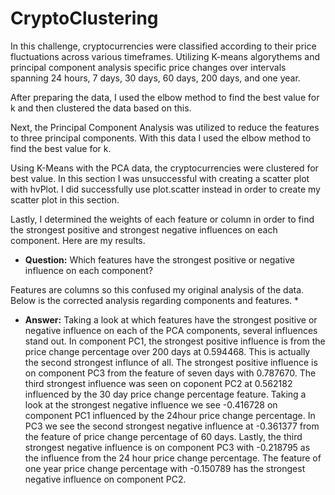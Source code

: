 # CryptoClustering
In this challenge, cryptocurrencies were classified according to their price fluctuations across various timeframes. Utilizing K-means algorythems and principal component analysis specific price changes over intervals spanning 24 hours, 7 days, 30 days, 60 days, 200 days, and one year. 

After preparing the data, I used the elbow method to find the best value for k and then clustered the data based on this. 

Next, the Principal Component Analysis was utilized to reduce the features to three principal components. With this data I used the elbow method to find the best value for k.

Using K-Means with the PCA data, the cryptocurrencies were clustered for best value. In this section I was unsuccessful with creating a scatter plot with hvPlot. I did successfully use plot.scatter instead in order to create my scatter plot in this section. 

Lastly, I determined the weights of each feature or column in order to find the strongest positive and strongest negative influences on each component. Here are my results.

* **Question:** Which features have the strongest positive or negative influence on each component? 

Features are columns so this confused my original analysis of the data. Below is the corrected analysis regarding components and features.
*  
* **Answer:** Taking a look at which features have the strongest positive or negative influence on each of the PCA components, several influences stand out. In component PC1, the strongest positive influence is from the price change percentage over 200 days at 0.594468. This is actually the second strongest influnce of all. The strongest positive influence is on component PC3 from the feature of seven days with 0.787670. The third strongest influence was seen on coponent PC2 at 0.562182 influenced by the 30 day price change percentage feature. Taking a look at the strongest negative influence we see -0.416728 on component PC1 influenced by the 24hour price change percentage. In PC3 we see the second strongest negative influence at -0.361377 from the feature of price change percentage of 60 days. Lastly, the third strongest negative influence is on component PC3 with -0.218795 as the influence from the 24 hour price change percentage. The feature of one year price change percentage with -0.150789 has the strongest negative influence on component PC2.